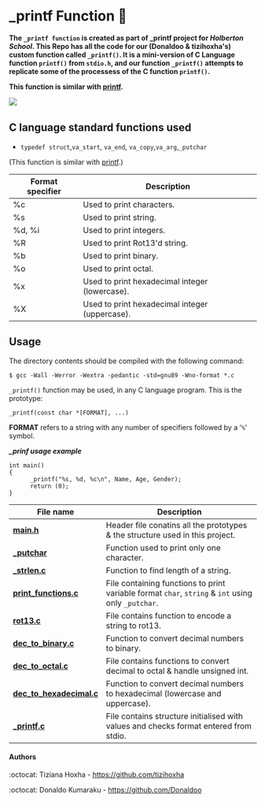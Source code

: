 # _printf Function :page_facing_up:

**The `_printf function` is created as part of _printf project for *Holberton School*. This Repo has all the code for our (Donaldoo & tizihoxha's) custom function called `_printf()`. It is a mini-version of C Language function `printf()` from `stdio.h`, and our function `_printf()` attempts to replicate some of the processess of the C function `printf()`.**

**This function is similar with [printf](https://man7.org/linux/man-pages/man3/printf.3.html).**

​![](https://user-images.githubusercontent.com/105612348/178139744-dbfb10e7-caf5-4925-91d4-214299a837d6.jpg)


## C language standard functions used

* ``typedef struct``,``va_start``, ``va_end``, ``va_copy``,``va_arg``,``_putchar``



(This function is similar with [printf](https://man7.org/linux/man-pages/man3/printf.3.html).)

Format specifier | Description
--- | ---
%c | Used to print characters.
%s | Used to print string.
%d, %i | Used to print integers.
%R | Used to print Rot13'd string.
%b | Used to print binary.
%o | Used to print octal.
%x | Used to print hexadecimal integer (lowercase).
%X | Used to print hexadecimal integer (uppercase).


## Usage

The directory contents should be compiled with the following command:

```
$ gcc -Wall -Werror -Wextra -pedantic -std=gnu89 -Wno-format *.c

```

`_printf()` function may be used, in any C language program.  This is the
prototype:

```
_printf(const char *[FORMAT], ...)
```

__FORMAT__ refers to a string with any number of specifiers followed by a '`%`'
symbol. 

 ***_prinf usage example***
```
int main()
{
      _printf("%s, %d, %c\n", Name, Age, Gender);
      return (0);
} 
```

**File name** | **Description**
---- | ----
**[main.h](https://github.com/Donaldoo/holbertonschool-printf/blob/main/main.h)** | Header file conatins all the prototypes & the structure used in this project.
**[_putchar](https://github.com/Donaldoo/holbertonschool-printf/blob/main/_putchar.c)** | Function used to print only one character.
**[_strlen.c](https://github.com/Donaldoo/holbertonschool-printf/blob/main/_strlen.c)** | Function to find length of a string.
**[print_functions.c](https://github.com/Donaldoo/holbertonschool-printf/blob/main/print_functions.c)** | File containing functions to print variable format `char`, `string` & `int` using only `_putchar`.
**[rot13.c](https://github.com/Donaldoo/holbertonschool-printf/blob/main/rot13.c)** | File contains function to encode a string to rot13.
**[dec_to_binary.c](https://github.com/Donaldoo/holbertonschool-printf/blob/main/dec_to_binary.c)** | Function to convert decimal numbers to binary.
**[dec_to_octal.c](https://github.com/Donaldoo/holbertonschool-printf/blob/main/dec_to_octal.c)** | File contains functions to convert decimal to octal & handle unsigned int.
**[dec_to_hexadecimal.c](https://github.com/Donaldoo/holbertonschool-printf/blob/main/dec_to_hexadecimal.c)** | Function to convert decimal numbers to hexadecimal (lowercase and uppercase).
**[_printf.c](https://github.com/Donaldoo/holbertonschool-printf/blob/main/_printf.c)** | File contains structure initialised with values and checks format entered from stdio.

#### Authors

:octocat: Tiziana Hoxha - https://github.com/tizihoxha

:octocat: Donaldo Kumaraku - https://github.com/Donaldoo
